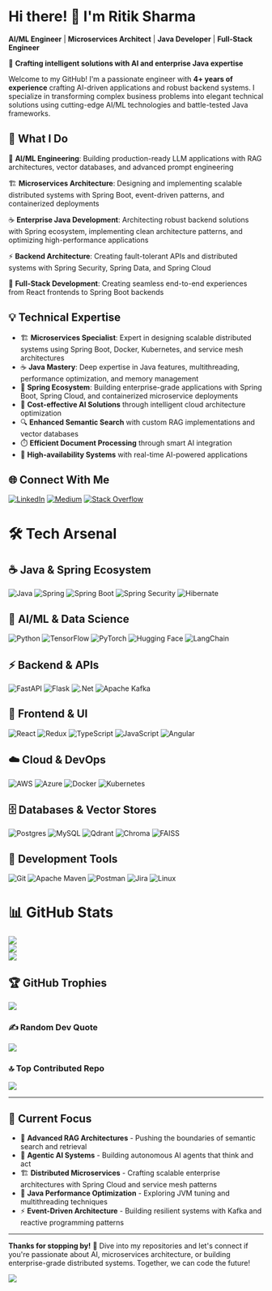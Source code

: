 # Hi there! 👋 I'm Ritik Sharma

**AI/ML Engineer** | **Microservices Architect** | **Java Developer** | **Full-Stack Engineer**

🚀 **Crafting intelligent solutions with AI and enterprise Java expertise**

Welcome to my GitHub! I'm a passionate engineer with **4+ years of experience** crafting AI-driven applications and robust backend systems. I specialize in transforming complex business problems into elegant technical solutions using cutting-edge AI/ML technologies and battle-tested Java frameworks.

## 🎯 What I Do

🤖 **AI/ML Engineering**: Building production-ready LLM applications with RAG architectures, vector databases, and advanced prompt engineering

🏗️ **Microservices Architecture**: Designing and implementing scalable distributed systems with Spring Boot, event-driven patterns, and containerized deployments

☕ **Enterprise Java Development**: Architecting robust backend solutions with Spring ecosystem, implementing clean architecture patterns, and optimizing high-performance applications

⚡ **Backend Architecture**: Creating fault-tolerant APIs and distributed systems with Spring Security, Spring Data, and Spring Cloud

🔧 **Full-Stack Development**: Creating seamless end-to-end experiences from React frontends to Spring Boot backends

## 💡 Technical Expertise

- 🏗️ **Microservices Specialist**: Expert in designing scalable distributed systems using Spring Boot, Docker, Kubernetes, and service mesh architectures
- ☕ **Java Mastery**: Deep expertise in Java features, multithreading, performance optimization, and memory management
- 🌱 **Spring Ecosystem**: Building enterprise-grade applications with Spring Boot, Spring Cloud, and containerized microservice deployments
- 🎯 **Cost-effective AI Solutions** through intelligent cloud architecture optimization
- 🔍 **Enhanced Semantic Search** with custom RAG implementations and vector databases
- ⏱️ **Efficient Document Processing** through smart AI integration
- 🚀 **High-availability Systems** with real-time AI-powered applications

## 🌐 Connect With Me

[![LinkedIn](https://img.shields.io/badge/LinkedIn-%230077B5.svg?logo=linkedin&logoColor=white)](https://www.linkedin.com/in/ritik-sharma-b14149190/) [![Medium](https://img.shields.io/badge/Medium-12100E?logo=medium&logoColor=white)](https://medium.com/@rickors560) [![Stack Overflow](https://img.shields.io/badge/-Stackoverflow-FE7A16?logo=stack-overflow&logoColor=white)](https://stackoverflow.com/users/20889523/ritik-sharma)

# 🛠️ Tech Arsenal

## **☕ Java & Spring Ecosystem**
![Java](https://img.shields.io/badge/java-%23ED8B00.svg?style=flat-square&logo=openjdk&logoColor=white) ![Spring](https://img.shields.io/badge/spring-%236DB33F.svg?style=flat-square&logo=spring&logoColor=white) ![Spring Boot](https://img.shields.io/badge/Spring_Boot-6DB33F?style=flat-square&logo=spring-boot&logoColor=white) ![Spring Security](https://img.shields.io/badge/Spring_Security-6DB33F?style=flat-square&logo=Spring-Security&logoColor=white) ![Hibernate](https://img.shields.io/badge/Hibernate-59666C?style=flat-square&logo=Hibernate&logoColor=white)

## **🤖 AI/ML & Data Science**
![Python](https://img.shields.io/badge/python-3670A0?style=flat-square&logo=python&logoColor=ffdd54) ![TensorFlow](https://img.shields.io/badge/TensorFlow-%23FF6F00.svg?style=flat-square&logo=TensorFlow&logoColor=white) ![PyTorch](https://img.shields.io/badge/PyTorch-%23EE4C2C.svg?style=flat-square&logo=PyTorch&logoColor=white) ![Hugging Face](https://img.shields.io/badge/🤗%20Hugging%20Face-FFD21E?style=flat-square) ![LangChain](https://img.shields.io/badge/🦜%20LangChain-1C3C3C?style=flat-square)

## **⚡ Backend & APIs**
![FastAPI](https://img.shields.io/badge/FastAPI-005571?style=flat-square&logo=fastapi) ![Flask](https://img.shields.io/badge/flask-%23000.svg?style=flat-square&logo=flask&logoColor=white) ![.Net](https://img.shields.io/badge/.NET-5C2D91?style=flat-square&logo=.net&logoColor=white) ![Apache Kafka](https://img.shields.io/badge/Apache%20Kafka-000?style=flat-square&logo=apachekafka)

## **🎨 Frontend & UI**
![React](https://img.shields.io/badge/react-%2320232a.svg?style=flat-square&logo=react&logoColor=%2361DAFB) ![Redux](https://img.shields.io/badge/redux-%23593d88.svg?style=flat-square&logo=redux&logoColor=white) ![TypeScript](https://img.shields.io/badge/typescript-%23007ACC.svg?style=flat-square&logo=typescript&logoColor=white) ![JavaScript](https://img.shields.io/badge/javascript-%23323330.svg?style=flat-square&logo=javascript&logoColor=%23F7DF1E) ![Angular](https://img.shields.io/badge/angular-%23DD0031.svg?style=flat-square&logo=angular&logoColor=white)

## **☁️ Cloud & DevOps**
![AWS](https://img.shields.io/badge/AWS-%23FF9900.svg?style=flat-square&logo=amazon-aws&logoColor=white) ![Azure](https://img.shields.io/badge/azure-%230072C6.svg?style=flat-square&logo=microsoftazure&logoColor=white) ![Docker](https://img.shields.io/badge/docker-%230db7ed.svg?style=flat-square&logo=docker&logoColor=white) ![Kubernetes](https://img.shields.io/badge/kubernetes-%23326ce5.svg?style=flat-square&logo=kubernetes&logoColor=white)

## **🗄️ Databases & Vector Stores**
![Postgres](https://img.shields.io/badge/postgres-%23316192.svg?style=flat-square&logo=postgresql&logoColor=white) ![MySQL](https://img.shields.io/badge/mysql-%2300f.svg?style=flat-square&logo=mysql&logoColor=white) ![Qdrant](https://img.shields.io/badge/Qdrant-DC382D?style=flat-square) ![Chroma](https://img.shields.io/badge/Chroma%20DB-FF6B6B?style=flat-square) ![FAISS](https://img.shields.io/badge/FAISS-4285F4?style=flat-square)

## **🔧 Development Tools**
![Git](https://img.shields.io/badge/git-%23F05033.svg?style=flat-square&logo=git&logoColor=white) ![Apache Maven](https://img.shields.io/badge/Apache%20Maven-C71A36?style=flat-square&logo=Apache%20Maven&logoColor=white) ![Postman](https://img.shields.io/badge/Postman-FF6C37?style=flat-square&logo=postman&logoColor=white) ![Jira](https://img.shields.io/badge/jira-%230A0FFF.svg?style=flat-square&logo=jira&logoColor=white) ![Linux](https://img.shields.io/badge/Linux-FCC624?style=flat-square&logo=linux&logoColor=black)

# 📊 GitHub Stats

![](https://github-readme-stats.vercel.app/api?username=rickors560&theme=tokyonight&hide_border=true&include_all_commits=true&count_private=true)<br/>
![](https://github-readme-streak-stats.herokuapp.com/?user=rickors560&theme=tokyonight&hide_border=true)<br/>
![](https://github-readme-stats.vercel.app/api/top-langs/?username=rickors560&theme=tokyonight&hide_border=true&include_all_commits=true&count_private=true&layout=compact)

## 🏆 GitHub Trophies
![](https://github-profile-trophy.vercel.app/?username=rickors560&theme=darkhub&no-frame=true&no-bg=true&margin-w=4)

### ✍️ Random Dev Quote
![](https://quotes-github-readme.vercel.app/api?type=horizontal&theme=tokyonight)

### 🔝 Top Contributed Repo
![](https://github-contributor-stats.vercel.app/api?username=rickors560&limit=5&theme=dark&combine_all_yearly_contributions=true)

---

## 🚀 Current Focus

- 🔬 **Advanced RAG Architectures** - Pushing the boundaries of semantic search and retrieval
- 🤖 **Agentic AI Systems** - Building autonomous AI agents that think and act
- 🏗️ **Distributed Microservices** - Crafting scalable enterprise architectures with Spring Cloud and service mesh patterns
- 🌱 **Java Performance Optimization** - Exploring JVM tuning and multithreading techniques
- ⚡ **Event-Driven Architecture** - Building resilient systems with Kafka and reactive programming patterns

---

**Thanks for stopping by!** 🎉 Dive into my repositories and let's connect if you're passionate about AI, microservices architecture, or building enterprise-grade distributed systems. Together, we can code the future! 

[![](https://visitcount.itsvg.in/api?id=rickors560&icon=7&color=9)](https://visitcount.itsvg.in)
